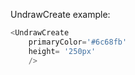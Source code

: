 UndrawCreate example:
```js 
<UndrawCreate
    primaryColor='#6c68fb'
    height= '250px'
    />
```